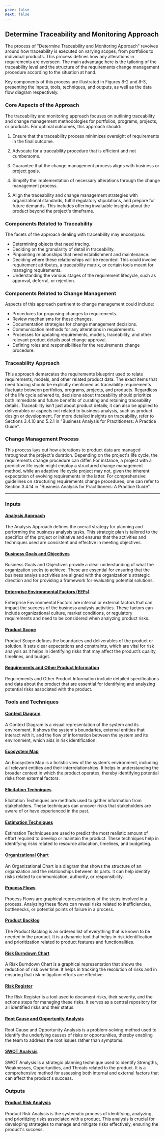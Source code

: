 ```yaml
---
prev: false
next: false
---
```


## Determine Traceability and Monitoring Approach

The process of "Determine Traceability and Monitoring Approach" revolves around how traceability is executed on varying scopes, from portfolios to individual products. This process defines how any alterations in requirements are overseen. The main advantage here is the tailoring of the traceability level and the structure of the requirements change management procedure according to the situation at hand.

Key components of this process are illustrated in Figures 8-2 and 8-3, presenting the inputs, tools, techniques, and outputs, as well as the data flow diagram respectively.

### Core Aspects of the Approach

The traceability and monitoring approach focuses on outlining traceability and change management methodologies for portfolios, programs, projects, or products. For optimal outcomes, this approach should:

1. Ensure that the traceability process minimizes oversight of requirements in the final outcome.

2. Advocate for a traceability procedure that is efficient and not cumbersome.

3. Guarantee that the change management process aligns with business or project goals.

4. Simplify the implementation of necessary alterations through the change management process.

5. Align the traceability and change management strategies with organizational standards, fulfill regulatory stipulations, and prepare for future demands. This includes offering invaluable insights about the product beyond the project's timeframe.

### Components Related to Traceability

The facets of the approach dealing with traceability may encompass:

- Determining objects that need tracing.
- Deciding on the granularity of detail in traceability.
- Pinpointing relationships that need establishment and maintenance.
- Deciding where these relationships will be recorded. This could involve requirement attributes, a traceability matrix, or certain tools meant for managing requirements.
- Understanding the various stages of the requirement lifecycle, such as approval, deferral, or rejection.

### Components Related to Change Management

Aspects of this approach pertinent to change management could include:

- Procedures for proposing changes to requirements.
- Review mechanisms for these changes.
- Documentation strategies for change management decisions.
- Communication methods for any alterations in requirements.
- Processes for updating requirements, models, traceability, and other relevant product details post change approval.
- Defining roles and responsibilities for the requirements change procedure.

### Traceability Approach

This approach demarcates the requirements blueprint used to relate requirements, models, and other related product data. The exact items that need tracing should be explicitly mentioned as traceability requirements fluctuate between portfolios, programs, projects, and products. Regardless of the life cycle adhered to, decisions about traceability should prioritize both immediate and future benefits of curating and retaining traceability details. Traceability isn't just about product details; it can also be applied to deliverables or aspects not related to business analysis, such as product design or development. For more detailed insights on traceability, refer to Sections 3.4.10 and 5.2.1 in "Business Analysis for Practitioners: A Practice Guide".

### Change Management Process

This process lays out how alterations to product data are managed throughout the project's duration. Depending on the project's life cycle, the requirements change procedure can differ. For instance, a project with a predictive life cycle might employ a structured change management method, while an adaptive life cycle project may not, given the inherent expectation of evolving requirements in the latter. For comprehensive guidelines on structuring requirements change procedures, one can refer to Section 3.4.14 in "Business Analysis for Practitioners: A Practice Guide".

---

### Inputs

#### [Analysis Approach](/content/gist/business-analysis/inputs-outputs/assessment-of-business-value.md)

The Analysis Approach defines the overall strategy for planning and performing the business analysis tasks. This strategic plan is tailored to the specifics of the project or initiative and ensures that the activities and techniques used are consistent and effective in meeting objectives.

#### [Business Goals and Objectives](/content/gist/business-analysis/inputs-outputs/assessment-of-business-value.md)

Business Goals and Objectives provide a clear understanding of what the organization seeks to achieve. These are essential for ensuring that the business analysis activities are aligned with the organization's strategic direction and for providing a framework for evaluating potential solutions.

#### [Enterprise Environmental Factors (EEFs)](/content/gist/business-analysis/inputs-outputs/assessment-of-business-value.md)

Enterprise Environmental Factors are internal or external factors that can impact the success of the business analysis activities. These factors can include organizational culture, market conditions, or regulatory requirements and need to be considered when analyzing product risks.

#### [Product Scope](/content/gist/business-analysis/inputs-outputs/assessment-of-business-value.md)

Product Scope defines the boundaries and deliverables of the product or solution. It sets clear expectations and constraints, which are vital for risk analysis as it helps in identifying risks that may affect the product’s quality, timelines, and budget.

#### [Requirements and Other Product Information](/content/gist/business-analysis/inputs-outputs/assessment-of-business-value.md)

Requirements and Other Product Information include detailed specifications and data about the product that are essential for identifying and analyzing potential risks associated with the product.

### Tools and Techniques

#### [Context Diagram](/content/gist/business-analysis/tools-techniques/benchmarking.md)

A Context Diagram is a visual representation of the system and its environment. It shows the system's boundaries, external entities that interact with it, and the flow of information between the system and its environment, which aids in risk identification.

#### [Ecosystem Map](/content/gist/business-analysis/tools-techniques/benchmarking.md)

An Ecosystem Map is a holistic view of the system’s environment, including all relevant entities and their interrelationships. It helps in understanding the broader context in which the product operates, thereby identifying potential risks from external factors.

#### [Elicitation Techniques](/content/gist/business-analysis/tools-techniques/benchmarking.md)

Elicitation Techniques are methods used to gather information from stakeholders. These techniques can uncover risks that stakeholders are aware of or have experienced in the past.

#### [Estimation Techniques](/content/gist/business-analysis/tools-techniques/benchmarking.md)

Estimation Techniques are used to predict the most realistic amount of effort required to develop or maintain the product. These techniques help in identifying risks related to resource allocation, timelines, and budgeting.

#### [Organizational Chart](/content/gist/business-analysis/tools-techniques/benchmarking.md)

An Organizational Chart is a diagram that shows the structure of an organization and the relationships between its parts. It can help identify risks related to communication, authority, or responsibility.

#### [Process Flows](/content/gist/business-analysis/tools-techniques/benchmarking.md)

Process Flows are graphical representations of the steps involved in a process. Analyzing these flows can reveal risks related to inefficiencies, bottlenecks, or potential points of failure in a process.

#### [Product Backlog](/content/gist/business-analysis/tools-techniques/benchmarking.md)

The Product Backlog is an ordered list of everything that is known to be needed in the product. It is a dynamic tool that helps in risk identification and prioritization related to product features and functionalities.

#### [Risk Burndown Chart](/content/gist/business-analysis/tools-techniques/benchmarking.md)

A Risk Burndown Chart is a graphical representation that shows the reduction of risk over time. It helps in tracking the resolution of risks and in ensuring that risk mitigation efforts are effective.

#### [Risk Register](/content/gist/business-analysis/tools-techniques/benchmarking.md)

The Risk Register is a tool used to document risks, their severity, and the actions steps for managing these risks. It serves as a central repository for all identified risks and their status.

#### [Root Cause and Opportunity Analysis](/content/gist/business-analysis/tools-techniques/benchmarking.md)

Root Cause and Opportunity Analysis is a problem-solving method used to identify the underlying causes of risks or opportunities, thereby enabling the team to address the root issues rather than symptoms.

#### [SWOT Analysis](/content/gist/business-analysis/tools-techniques/benchmarking.md)

SWOT Analysis is a strategic planning technique used to identify Strengths, Weaknesses, Opportunities, and Threats related to the product. It is a comprehensive method for assessing both internal and external factors that can affect the product's success.

### Outputs

#### [Product Risk Analysis](/content/gist/business-analysis/inputs-outputs/elicitation-results-unconfirmed-confirmed.md)

Product Risk Analysis is the systematic process of identifying, analyzing, and prioritizing risks associated with a product. This analysis is crucial for developing strategies to manage and mitigate risks effectively, ensuring the product's success.
